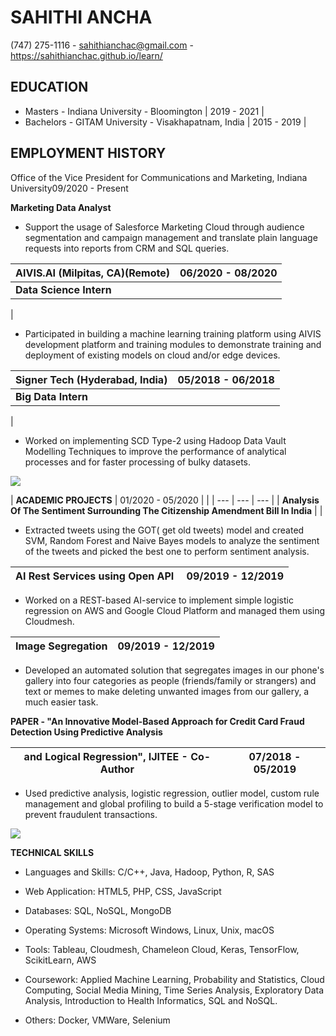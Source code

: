 # SAHITHI ANCHA

(747) 275-1116 - sahithianchac@gmail.com - https://sahithianchac.github.io/learn/

## **EDUCATION**

- Masters - Indiana University - Bloomington | 2019 - 2021 |
- Bachelors - GITAM University - Visakhapatnam, India | 2015 - 2019 |

## **EMPLOYMENT HISTORY**

Office of the Vice President for Communications and Marketing, Indiana University09/2020 - Present

**Marketing Data Analyst**

- Support the usage of Salesforce Marketing Cloud through audience segmentation and campaign management and translate plain language requests into reports from CRM and SQL queries.

| AIVIS.AI (Milpitas, CA)(Remote) | 06/2020 - 08/2020 |
| --- | --- |
| **Data Science Intern** |
 |

- Participated in building a machine learning training platform using AIVIS development platform and training modules to demonstrate training and deployment of existing models on cloud and/or edge devices.

| Signer Tech (Hyderabad, India) | 05/2018 - 06/2018 |
| --- | --- |
| **Big Data Intern** |
 |

- Worked on implementing SCD Type-2 using Hadoop Data Vault Modelling Techniques to improve the performance of analytical processes and for faster processing of bulky datasets.

![](RackMultipart20201125-4-j2stgb_html_d052ea2f3dd9ffd6.png)

| **ACADEMIC PROJECTS** | ​01/2020 - 05/2020 |
 |
| --- | --- | --- |
| **Analysis Of The Sentiment Surrounding The Citizenship Amendment Bill In India** |
 |

- Extracted tweets using the GOT( get old tweets) model and created SVM, Random Forest and Naive Bayes models to analyze the sentiment of the tweets and picked the best one to perform sentiment analysis.

| **AI Rest Services using Open API** ​ | 09/2019 - 12/2019 |
| --- | --- |

- Worked on a REST-based AI-service to implement simple logistic regression on AWS and Google Cloud Platform and managed them using Cloudmesh.

| **Image Segregation** | 09/2019 - 12/2019 |
| --- | --- |

- Developed an automated solution that segregates images in our phone&#39;s gallery into four categories as people (friends/family or strangers) and text or memes to make deleting unwanted images from our gallery, a much easier task.

**PAPER - &quot;An Innovative Model-Based Approach for Credit Card Fraud Detection Using Predictive Analysis**

| **and Logical Regression&quot;, IJITEE - Co-Author** | ​07/2018 - 05/2019 |
| --- | --- |

- Used predictive analysis, logistic regression, outlier model, custom rule management and global profiling to build a 5-stage verification model to prevent fraudulent transactions.

![](RackMultipart20201125-4-j2stgb_html_d052ea2f3dd9ffd6.png)

**TECHNICAL SKILLS**

- Languages and Skills: C/C++, Java, Hadoop, Python, R, SAS

- Web Application: HTML5, PHP, CSS, JavaScript

- Databases: SQL, NoSQL, MongoDB

- Operating Systems: Microsoft Windows, Linux, Unix, macOS

- Tools: Tableau, Cloudmesh, Chameleon Cloud, Keras, TensorFlow, ScikitLearn, AWS

- Coursework: Applied Machine Learning, Probability and Statistics, Cloud Computing, Social Media Mining, Time Series Analysis, Exploratory Data Analysis, Introduction to Health Informatics, SQL and NoSQL.

- Others: Docker, VMWare, Selenium
